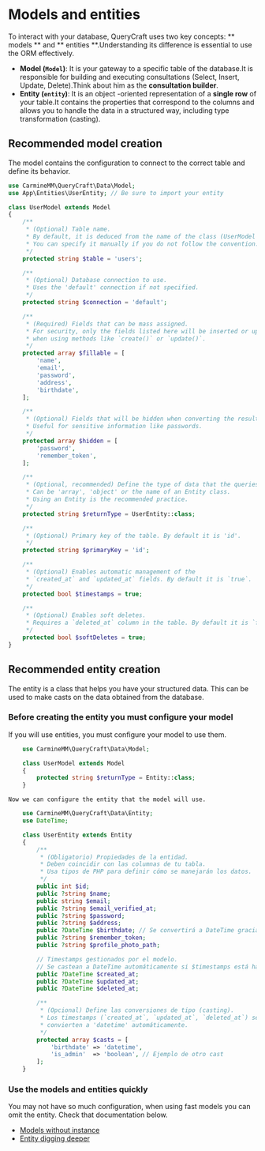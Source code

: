 # Models and entities

To interact with your database, QueryCraft uses two key concepts: ** models ** and ** entities **.Understanding its difference is essential to use the ORM effectively.

-   **Model (`Model`)**: It is your gateway to a specific table of the database.It is responsible for building and executing consultations (Select, Insert, Update, Delete).Think about him as the **consultation builder**.
-   **Entity (`entity`)**: It is an object -oriented representation of a **single row** of your table.It contains the properties that correspond to the columns and allows you to handle the data in a structured way, including type transformation (casting).

## Recommended model creation

The model contains the configuration to connect to the correct table and define its behavior.

```php
use CarmineMM\QueryCraft\Data\Model;
use App\Entities\UserEntity; // Be sure to import your entity

class UserModel extends Model
{
    /**
     * (Optional) Table name.
     * By default, it is deduced from the name of the class (UserModel -> users).
     * You can specify it manually if you do not follow the convention.
     */
    protected string $table = 'users';

    /**
     * (Optional) Database connection to use.
     * Uses the 'default' connection if not specified.
     */
    protected string $connection = 'default';

    /**
     * (Required) Fields that can be mass assigned.
     * For security, only the fields listed here will be inserted or updated
     * when using methods like `create()` or `update()`.
     */
    protected array $fillable = [
        'name',
        'email',
        'password',
        'address',
        'birthdate',
    ];

    /**
     * (Optional) Fields that will be hidden when converting the result to array or JSON.
     * Useful for sensitive information like passwords.
     */
    protected array $hidden = [
        'password',
        'remember_token',
    ];

    /**
     * (Optional, recommended) Define the type of data that the queries will return.
     * Can be 'array', 'object' or the name of an Entity class.
     * Using an Entity is the recommended practice.
     */
    protected string $returnType = UserEntity::class;

    /**
     * (Optional) Primary key of the table. By default it is 'id'.
     */
    protected string $primaryKey = 'id';

    /**
     * (Optional) Enables automatic management of the
     * `created_at` and `updated_at` fields. By default it is `true`.
     */
    protected bool $timestamps = true;

    /**
     * (Optional) Enables soft deletes.
     * Requires a `deleted_at` column in the table. By default it is `false`.
     */
    protected bool $softDeletes = true;
}
```

## Recommended entity creation

The entity is a class that helps you have your structured data.
This can be used to make casts on the data obtained from the database.

### Before creating the entity you must configure your model

If you will use entities, you must configure your model to use them.

```php
    use CarmineMM\QueryCraft\Data\Model;

    class UserModel extends Model
    {
        protected string $returnType = Entity::class;
    }
```

    Now we can configure the entity that the model will use.

```php
    use CarmineMM\QueryCraft\Data\Entity;
    use DateTime;

    class UserEntity extends Entity
    {
        /**
         * (Obligatorio) Propiedades de la entidad.
         * Deben coincidir con las columnas de tu tabla.
         * Usa tipos de PHP para definir cómo se manejarán los datos.
         */
        public int $id;
        public ?string $name;
        public string $email;
        public ?string $email_verified_at;
        public ?string $password;
        public ?string $address;
        public ?DateTime $birthdate; // Se convertirá a DateTime gracias al cast
        public ?string $remember_token;
        public ?string $profile_photo_path;

        // Timestamps gestionados por el modelo.
        // Se castean a DateTime automáticamente si $timestamps está habilitado.
        public ?DateTime $created_at;
        public ?DateTime $updated_at;
        public ?DateTime $deleted_at;

        /**
         * (Opcional) Define las conversiones de tipo (casting).
         * Los timestamps (`created_at`, `updated_at`, `deleted_at`) se
         * convierten a 'datetime' automáticamente.
         */
        protected array $casts = [
            'birthdate' => 'datetime',
            'is_admin'  => 'boolean', // Ejemplo de otro cast
        ];
    }
```

### Use the models and entities quickly

You may not have so much configuration, when using fast models you can omit the entity.
Check that documentation below.

-   [Models without instance](./model_without_instance.md)
-   [Entity digging deeper](./entity_digging_deeper.md)
